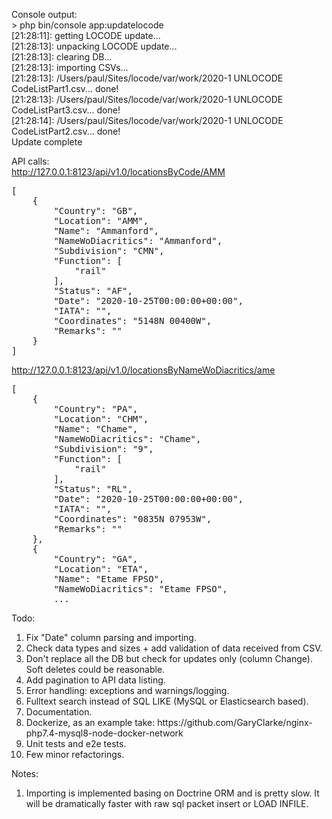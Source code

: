 Console output:<br>
\> php bin/console app:updatelocode<br>
[21:28:11]: getting LOCODE update...<br>
[21:28:13]: unpacking LOCODE update...<br>
[21:28:13]: clearing DB...<br>
[21:28:13]: importing CSVs...<br>
[21:28:13]: /Users/paul/Sites/locode/var/work/2020-1 UNLOCODE CodeListPart1.csv...
done!<br>
[21:28:13]: /Users/paul/Sites/locode/var/work/2020-1 UNLOCODE CodeListPart3.csv...
done!<br>
[21:28:14]: /Users/paul/Sites/locode/var/work/2020-1 UNLOCODE CodeListPart2.csv...
done!<br>
Update complete<br>

API calls:<br>
http://127.0.0.1:8123/api/v1.0/locationsByCode/AMM
<pre>
[
    {
        "Country": "GB",
        "Location": "AMM",
        "Name": "Ammanford",
        "NameWoDiacritics": "Ammanford",
        "Subdivision": "CMN",
        "Function": [
            "rail"
        ],
        "Status": "AF",
        "Date": "2020-10-25T00:00:00+00:00",
        "IATA": "",
        "Coordinates": "5148N 00400W",
        "Remarks": ""
    }
]
</pre>

http://127.0.0.1:8123/api/v1.0/locationsByNameWoDiacritics/ame
<pre>
[
    {
        "Country": "PA",
        "Location": "CHM",
        "Name": "Chame",
        "NameWoDiacritics": "Chame",
        "Subdivision": "9",
        "Function": [
            "rail"
        ],
        "Status": "RL",
        "Date": "2020-10-25T00:00:00+00:00",
        "IATA": "",
        "Coordinates": "0835N 07953W",
        "Remarks": ""
    },
    {
        "Country": "GA",
        "Location": "ETA",
        "Name": "Etame FPSO",
        "NameWoDiacritics": "Etame FPSO",
        ...
</pre>

Todo:
<ol>
<li>Fix "Date" column parsing and importing.
<li>Check data types and sizes + add validation of data received from CSV.
<li>Don't replace all the DB but check for updates only (column Change). Soft deletes could be reasonable.
<li>Add pagination to API data listing.
<li>Error handling: exceptions and warnings/logging.
<li>Fulltext search instead of SQL LIKE (MySQL or Elasticsearch based).
<li>Documentation.
<li>Dockerize, as an example take: https://github.com/GaryClarke/nginx-php7.4-mysql8-node-docker-network
<li>Unit tests and e2e tests.
<li>Few minor refactorings.
</ol>

Notes:
<ol>
<li>Importing is implemented basing on Doctrine ORM and is pretty slow.
It will be dramatically faster with raw sql packet insert or LOAD INFILE.
</ol>
